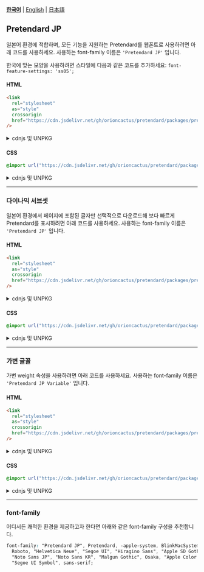 [**한국어**](/packages/pretendard-jp/README.md) | [English](/packages/pretendard-jp/docs/en/README.md) | [日本語](/packages/pretendard-jp/docs/ja/README.md)

## Pretendard JP

일본어 환경에 적합하며, 모든 기능을 지원하는 Pretendard를 웹폰트로 사용하려면 아래 코드를 사용하세요. 사용하는 font-family 이름은 `'Pretendard JP'` 입니다.

한국에 맞는 모양을 사용하려면 스타일에 다음과 같은 코드를 추가하세요: `font-feature-settings: 'ss05';`

#### HTML

```html
<link
  rel="stylesheet"
  as="style"
  crossorigin
  href="https://cdn.jsdelivr.net/gh/orioncactus/pretendard/packages/pretendard-jp/dist/web/static/pretendard-jp.css"
/>
```

<details>

<summary>cdnjs 및 UNPKG</summary>

###### cdnjs

```html
<link
  rel="stylesheet"
  as="style"
  crossorigin
  href="https://cdnjs.cloudflare.com/ajax/libs/pretendard/1.3.3/static/pretendard-jp.css"
/>
```

###### UNPKG

```html
<link
  rel="stylesheet"
  as="style"
  crossorigin
  href="https://unpkg.com/pretendard@1.3.3/dist/web/static/pretendard-jp.css"
/>
```

</details>

#### CSS

```css
@import url("https://cdn.jsdelivr.net/gh/orioncactus/pretendard/packages/pretendard-jp/dist/web/static/pretendard-jp.css");
```

<details>

<summary>cdnjs 및 UNPKG</summary>

###### cdnjs

```css
@import url("https://cdnjs.cloudflare.com/ajax/libs/pretendard/1.3.3/static/pretendard-jp.css");
```

###### UNPKG

```css
@import url("https://unpkg.com/pretendard@1.3.3/dist/web/static/pretendard-jp.css");
```

</details>

---

### 다이나믹 서브셋

일본어 환경에서 페이지에 포함된 글자만 선택적으로 다운로드해 보다 빠르게 Pretendard를 표시하려면 아래 코드를 사용하세요. 사용하는 font-family 이름은 `'Pretendard JP'` 입니다.

#### HTML

```html
<link
  rel="stylesheet"
  as="style"
  crossorigin
  href="https://cdn.jsdelivr.net/gh/orioncactus/pretendard/packages/pretendard-jp/dist/web/static/pretendard-jp-dynamic-subset.css"
/>
```

<details>

<summary>cdnjs 및 UNPKG</summary>

###### cdnjs

```html
<link
  rel="stylesheet"
  as="style"
  crossorigin
  href="https://cdnjs.cloudflare.com/ajax/libs/pretendard/1.3.3/static/pretendard-jp-dynamic-subset.css"
/>
```

###### UNPKG

```html
<link
  rel="stylesheet"
  as="style"
  crossorigin
  href="https://unpkg.com/pretendard@1.3.3/dist/web/static/pretendard-jp-dynamic-subset.css"
/>
```

</details>

#### CSS

```css
@import url("https://cdn.jsdelivr.net/gh/orioncactus/pretendard/packages/pretendard-jp/dist/web/static/pretendard-jp-dynamic-subset.css");
```

<details>

<summary>cdnjs 및 UNPKG</summary>

###### cdnjs

```css
@import url("https://cdnjs.cloudflare.com/ajax/libs/pretendard/1.3.3/static/pretendard-jp-dynamic-subset.css");
```

###### UNPKG

```css
@import url("https://unpkg.com/pretendard@1.3.3/dist/web/static/pretendard-jp-dynamic-subset.css");
```

</details>

---

### 가변 글꼴

가변 weight 속성을 사용하려면 아래 코드를 사용하세요. 사용하는 font-family 이름은 `'Pretendard JP Variable'` 입니다.

#### HTML

```html
<link
  rel="stylesheet"
  as="style"
  crossorigin
  href="https://cdn.jsdelivr.net/gh/orioncactus/pretendard/packages/pretendard-jp/dist/web/variable/pretendardvariable-jp.css"
/>
```

<details>

<summary>cdnjs 및 UNPKG</summary>

###### cdnjs

```html
<link
  rel="stylesheet"
  as="style"
  crossorigin
  href="https://cdnjs.cloudflare.com/ajax/libs/pretendard/1.3.3/variable/pretendardvariable-jp.css"
/>
```

###### UNPKG

```html
<link
  rel="stylesheet"
  as="style"
  crossorigin
  href="https://unpkg.com/pretendard@1.3.3/dist/web/variable/pretendardvariable-jp.css"
/>
```

</details>

#### CSS

```css
@import url("https://cdn.jsdelivr.net/gh/orioncactus/pretendard/packages/pretendard-jp/dist/web/variable/pretendardvariable-jp.css");
```

<details>

<summary>cdnjs 및 UNPKG</summary>

###### cdnjs

```css
@import url("https://cdnjs.cloudflare.com/ajax/libs/pretendard/1.3.3/variable/pretendardvariable-jp.css");
```

###### UNPKG

```css
@import url("https://unpkg.com/pretendard@1.3.3/dist/web/variable/pretendardvariable-jp.css");
```

</details>

---

### font-family

어디서든 쾌적한 환경을 제공하고자 한다면 아래와 같은 font-family 구성을 추천합니다.

```css
font-family: "Pretendard JP", Pretendard, -apple-system, BlinkMacSystemFont, system-ui,
  Roboto, "Helvetica Neue", "Segoe UI", "Hiragino Sans", "Apple SD Gothic Neo", Meiryo,
  "Noto Sans JP", "Noto Sans KR", "Malgun Gothic", Osaka, "Apple Color Emoji", "Segoe UI Emoji",
  "Segoe UI Symbol", sans-serif;
```
